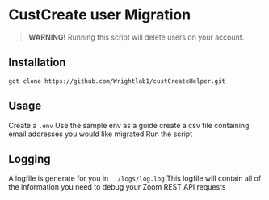 # CustCreate user Migration
> **WARNING!**
> Running this script will delete users on your account.

## Installation
```
got clone https://github.com/Wrightlab1/custCreateHelper.git
```

## Usage
Create a ```.env``` Use the sample env as a guide
create a csv file containing email addresses you would like migrated
Run the script

## Logging
A logfile is generate for you in ``` ./logs/log.log```
This logfile will contain all of the information you need to debug your Zoom REST API requests